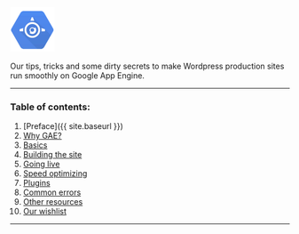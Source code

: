 <img src="assets/img/gae.png" alt="Google App Engine -logo" width="80" height="80">

Our tips, tricks and some dirty secrets to make Wordpress production sites run smoothly  on Google App Engine.

- - -

### Table of contents:

1. [Preface]({{ site.baseurl }})
2. [Why GAE?](/wordpress-on-gae/why-gae.html)
3. [Basics](/wordpress-on-gae/basics.html)
3. [Building the site](/wordpress-on-gae/building-the-site.html)
3. [Going live](/wordpress-on-gae/going-live.html)
4. [Speed optimizing](/wordpress-on-gae/speed-optimization.html)
5. [Plugins](/wordpress-on-gae/plugins.html)
6. [Common errors](/wordpress-on-gae/common-errors.html)
7. [Other resources](/wordpress-on-gae/other-resources.html)
8. [Our wishlist](/wordpress-on-gae/our-wishlist.html)

- - -